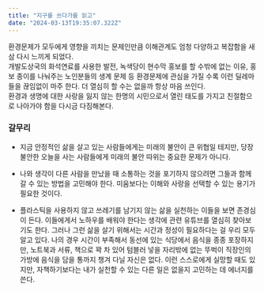 ```yaml
---
title: "지구를 쓰다가를 읽고"
date: "2024-03-13T19:35:07.322Z"
---
```

환경문제가 모두에게 영향을 끼치는 문제인만큼 이해관계도 엄청 다양하고 복잡함을 새삼 다시 느끼게 되었다.  
개발도상국의 화석연료를 사용한 발전, 녹색당이 현수막 홍보를 할 수밖에 없는 이유, 홍보 종이를 나눠주는 노인분들의 생계 문제 등
환경문제에 관심을 가질 수록 이런 딜레마들을 끊임없이 마주 한다.
더 열심히 할 수는 없을까 항상 마음 쓰인다.  
환경과 생명에 대한 사랑을 잃지 않는 한명의 시민으로서 열린 태도를 가지고 친절함으로 나아가야 함을 다시금 다짐해본다.  

### 갈무리

- 지금 안정적인 삶을 살고 있는 사람들에게는 미래의 불안이 큰 위협일 테지만, 당장 불안한 오늘을 사는 사람들에게 미래의 불안 따위는 중요한 문제가 아니다.
  
- 나와 생각이 다른 사람을 만났을 때 소통하는 것을 포기하지 않으려면 그들과 함께 갈 수 있는 방법을 고민해야 한다. 미움보다는 이해와 사랑을 선택할 수 있는 용기가 필요한 것이다.
  
- 플라스틱을 사용하지 않고 쓰레기를 남기지 않는 삶을 실천하는 이들을 보면 존경심이 든다. 이들에게서 노하우를 배워야 한다는 생각에 관련 유튜브를 열심히 찾아보기도 한다. 그러나 그런 삶을 살기 위해서는 시간과 정성이 필요하다는 걸 우리 모두 알고 있다. 나의 경우 시간이 부족해서 동선에 있는 식당에서 음식을 종종 포장하지만, 노트북과 서류, 책으로 꽉 차 있어 텀블러 넣을 자리밖에 없는 뚜벅이 직장인의 가방에 음식을 담을 통까지 챙겨 다닐 자신은 없다. 이런 스스로에게 실망할 때도 있지만, 자책하기보다는 내가 실천할 수 있는 다른 일은 없을지 고민하는 데 에너지를 쓴다.

